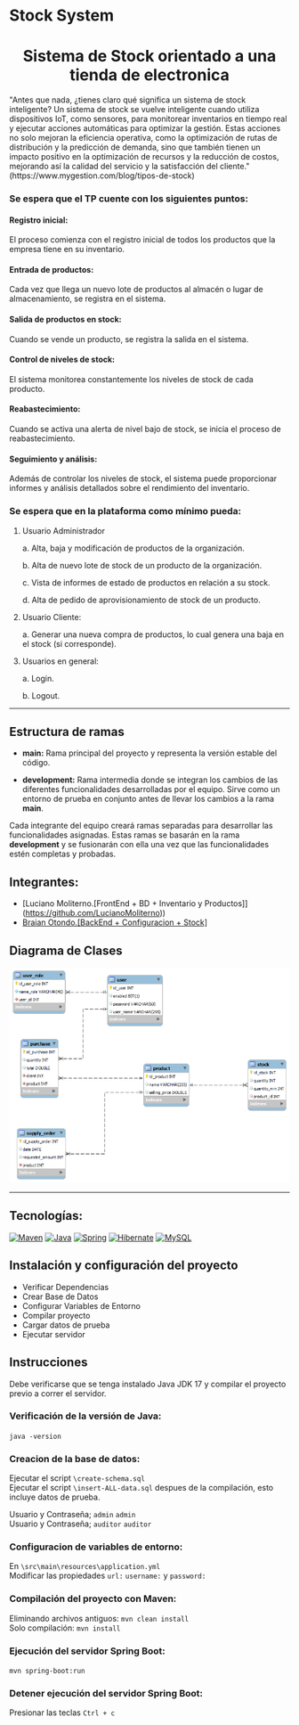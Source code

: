 # Stock System

<div align="center">
<h1> Sistema de Stock orientado a una tienda de electronica</h1>
</div>
"Antes que nada, ¿tienes claro qué significa un sistema de stock inteligente? Un sistema de stock se vuelve inteligente cuando utiliza dispositivos IoT, como sensores, para monitorear inventarios en tiempo real y ejecutar acciones automáticas para optimizar la gestión. Estas acciones no solo mejoran la eficiencia operativa, como la optimización de rutas de distribución y la predicción de demanda, sino que también tienen un impacto positivo en la optimización de recursos y la reducción de costos, mejorando así la calidad del servicio y la satisfacción del cliente."
(https://www.mygestion.com/blog/tipos-de-stock)

### Se espera que el TP cuente con los siguientes puntos:
#### Registro inicial: 

El proceso comienza con el registro inicial de todos los productos que la empresa
tiene en su inventario. 

#### Entrada de productos: 

Cada vez que llega un nuevo lote de productos al almacén o lugar de
almacenamiento, se registra en el sistema.

#### Salida de productos en stock: 

Cuando se vende un producto, se registra la salida en el sistema.

#### Control de niveles de stock: 

El sistema monitorea constantemente los niveles de stock de cada
producto. 

#### Reabastecimiento:

Cuando se activa una alerta de nivel bajo de stock, se inicia el proceso de
reabastecimiento. 

#### Seguimiento y análisis: 

Además de controlar los niveles de stock, el sistema puede proporcionar
informes y análisis detallados sobre el rendimiento del inventario. 

### Se espera que en la plataforma como mínimo pueda:
1. Usuario Administrador
   
    a. Alta, baja y modificación de productos de la organización.
   
    b. Alta de nuevo lote de stock de un producto de la organización.
   
    c. Vista de informes de estado de productos en relación a su stock.
   
    d. Alta de pedido de aprovisionamiento de stock de un producto.
   
3. Usuario Cliente:
   
    a. Generar una nueva compra de productos, lo cual genera una baja en el stock (si corresponde).
   
5. Usuarios en general:
   
    a. Login.
   
    b. Logout.
---
## Estructura de ramas
- **main:**
Rama principal del proyecto y representa la versión estable del código.

- **development:**
Rama intermedia donde se integran los cambios de las diferentes funcionalidades desarrolladas por el equipo. Sirve como un entorno de prueba en conjunto antes de llevar los cambios a la rama **main**.

Cada integrante del equipo creará ramas separadas para desarrollar las funcionalidades asignadas. Estas ramas se basarán en la rama **development** y se fusionarán con ella una vez que las funcionalidades estén completas y probadas.


## Integrantes:
- [Luciano Moliterno.[FrontEnd + BD + Inventario y Productos]] (https://github.com/LucianoMoliterno))
- [Braian Otondo.[BackEnd + Configuracion + Stock]](https://github.com/BraianOtondo)

## Diagrama de Clases
<img src="stock_system_ERD.png"  title="Diagrama de Clases UML">

---

## Tecnologías:
[![Maven](https://skillicons.dev/icons?i=maven)](https://maven.apache.org/)
[![Java](https://skillicons.dev/icons?i=java)](https://www.oracle.com/java/technologies/javase/jdk17-archive-downloads.html)
[![Spring](https://skillicons.dev/icons?i=spring)](https://spring.io/projects/spring-boot)
[![Hibernate](https://skillicons.dev/icons?i=hibernate)](https://hibernate.org/)
[![MySQL](https://skillicons.dev/icons?i=mysql)](https://www.mysql.com/)

## Instalación y configuración del proyecto
- Verificar Dependencias
- Crear Base de Datos
- Configurar Variables de Entorno
- Compilar  proyecto
- Cargar datos de prueba
- Ejecutar servidor

## Instrucciones

Debe verificarse que se tenga instalado Java JDK 17 y compilar el proyecto previo a correr el servidor.

### Verificación de la versión de Java:
`java -version`


### Creacion de la base de datos:
Ejecutar el script `\create-schema.sql`  
Ejecutar el script `\insert-ALL-data.sql` despues de la compilación, esto incluye datos de prueba.

Usuario y Contraseña; `admin` `admin`  
Usuario y Contraseña; `auditor` `auditor`

### Configuracion de variables de entorno:
En `\src\main\resources\application.yml`  
Modificar las propiedades `url:` `username:` y `password:`


### Compilación del proyecto con Maven:
Eliminando archivos antiguos: `mvn clean install`  
Solo compilación: `mvn install`

### Ejecución del servidor Spring Boot:
`mvn spring-boot:run`

### Detener ejecución del servidor Spring Boot:
Presionar las teclas `Ctrl + c`
